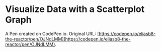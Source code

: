 # Visualize Data with a Scatterplot Graph

A Pen created on CodePen.io. Original URL: [https://codepen.io/eliasb8-the-reactor/pen/OJNdLMM](https://codepen.io/eliasb8-the-reactor/pen/OJNdLMM).


